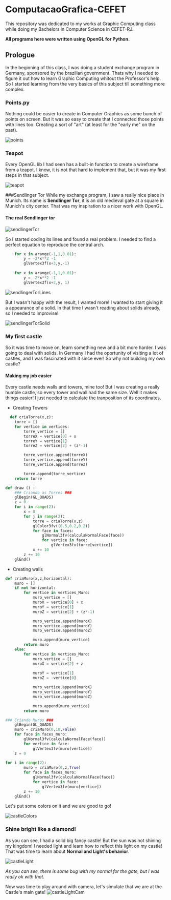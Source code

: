 [points]:https://i.imgsafe.org/8a9f246807.png
[teapot]:https://i.imgsafe.org/8ab27cddb5.png
[sendlingerTor]:https://i.imgsafe.org/8b77f21172.jpg
[sendlingerTorLines]:https://i.imgsafe.org/8b77d70a2f.jpg
[sendlingerTorSolid]:https://i.imgsafe.org/8b77d063ab.jpg
[castleColors]:https://i.imgsafe.org/8b779aacb5.jpg
[castleColorsCam]:https://i.imgsafe.org/8b77a72eb6.jpg
[castleLight]:https://i.imgsafe.org/8b77ad4f11.jpg
[castleLightCam]:https://i.imgsafe.org/8b77b9ca42.jpg


# ComputacaoGrafica-CEFET
This repository was dedicated to my works at Graphic Computing class while doing my Bachelors in Computer Science in CEFET-RJ.

**All programs here were written using OpenGL for Python.**

## Prologue
In the beginning of this class, I was doing a student exchange program in Germany, sponsored by the brazilian government. Thats why I needed to figure it out how to learn Graphic Computing whitout the Professor's help. So I started learning from the very basics of this subject till something more complex.

### Points.py
Nothing could be easier to create in Computer Graphics as some bunch of points on screen. But it was so easy to create that I connected those points with lines too. Creating a sort of "art" (at least for the "early me" on the past).

![points]

### Teapot
Every OpenGL lib I had seen has a built-in function to create a wireframe from a teapot. I know, it is not that hard to implement that, but it was my first steps in that subject.

![teapot]

###Sendlinger Tor
While my exchange program, I saw a really nice place in Munich. Its name is **Sendlinger Tor**, it is an old medieval gate at a square in Munich's city center. That was my inspiration to a nicer work with OpenGL.

#### The real Sendlinger tor
![sendlingerTor]

So I started coding its lines and found a real problem. I needed to find a perfect equation to reproduce the central arch.
```python
	for x in arange(-1,1,0.01):
		y = -2*x**2 -1
		glVertex3f(x+3,y,-1)
	
	for x in arange(-1,1,0.01):
		y = -2*x**2 -1
		glVertex3f(x+3,y, 1)

```
![sendlingerTorLines]

But I wasn't happy with the result, I wanted more! I wanted to start giving it a appearance of a solid. In that time I wasn't reading about solids already, so I needed to improvise!

![sendlingerTorSolid]

### My first castle
So it was time to move on, learn something new and a bit more harder. I was going to deal with solids. In Germany I had the oportunity of visiting a lot of castles, and I was fascinated with it since ever! So why not building my own castle?

#### Making my job easier
Every castle needs walls and towers, mine too! But I was creating a really humble castle, so every tower and wall had the same size. Well it makes things easier! I just needed to calculate the tranposition of its coordinates.

* Creating Towers
```python
  def criaTorre(x,z):
	torre = []
	for vertice in vertices:
		torre_vertice = []
		torreX = vertice[0] + x
		torreY = vertice[1]
		torreZ = vertice[2] + (z*-1) 

		torre_vertice.append(torreX)
		torre_vertice.append(torreY)
		torre_vertice.append(torreZ)

		torre.append(torre_vertice)
	return torre
```
```python
def draw () :
	### Criando as Torres ###
	glBegin(GL_QUADS)
	z = 0
	for i in range(2):
		x = 0	
		for j in range(2):
			torre = criaTorre(x,z)
			glColor3fv((0.5,0.2,0.2))
			for face in faces:
				glNormal3fv(calculaNormalFace(face))
				for vertice in face:
					glVertex3fv(torre[vertice])
			x += 10
		z += 10
	glEnd()
```

* Creating walls
```python
def criaMuro(x,z,horizontal):
	muro = []
	if not horizontal:
		for vertice in vertices_Muro:
			muro_vertice = []
			muroX = vertice[0] + x
			muroY = vertice[1]
			muroZ = vertice[2] + (z*-1)

			muro_vertice.append(muroX) 
			muro_vertice.append(muroY)
			muro_vertice.append(muroZ)

			muro.append(muro_vertice)
		return muro
	else:
		for vertice in vertices_Muro:
			muro_vertice = []
			muroX = vertice[2] + z
		
			muroY = vertice[1]
			muroZ = -vertice[0]

			muro_vertice.append(muroX) 
			muro_vertice.append(muroY)
			muro_vertice.append(muroZ)

			muro.append(muro_vertice)
		return muro
```
```python
### Criando Muros ###
	glBegin(GL_QUADS)
	muro = criaMuro(0,10,False)
	for face in faces_muro:
		glNormal3fv(calculaNormalFace(face))
		for vertice in face:
			glVertex3fv(muro[vertice])
	z = 0
	
for i in range(2):
		muro = criaMuro(0,z,True)
		for face in faces_muro:
			glNormal3fv(calculaNormalFace(face))
			for vertice in face:
				glVertex3fv(muro[vertice])
		z += 10
	glEnd()
```

Let's put some colors on it and we are good to go!

![castleColors]

### Shine bright like a diamond!
As you can see, I had a solid big fancy castle! But the sun was not shining my kingdom! I needed light and learn how to reflect this light on my castle! That was time to learn about **Normal and Light's behavior**.

![castleLight]

*As you can see, there is some bug with my normal for the gate, but I was really ok with that.*

Now was time to play around with camera, let's simulate that we are at the Castle's main gate!
![castleLightCam]
